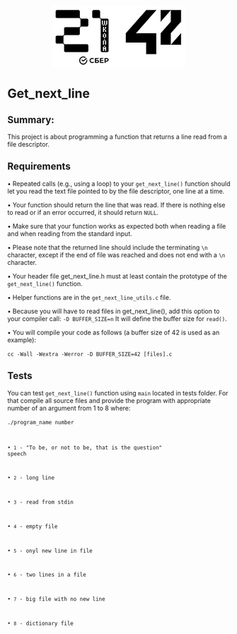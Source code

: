 <div align="center" max-width="300">
	<img src="info/imgs/21_42_logos.png" alight="center">
</div>

# Get_next_line

## Summary:

This project is about programming a function that returns a line read from a file descriptor.

## Requirements

• Repeated calls (e.g., using a loop) to your <code>get_next_line()</code> function should let you read the text file pointed to by the file descriptor, one line at a time.

• Your function should return the line that was read.
If there is nothing else to read or if an error occurred, it should return <code>NULL</code>.

• Make sure that your function works as expected both when reading a file and when reading from the standard input.

• Please note that the returned line should include the terminating <code>\n</code> character, except if the end of file was reached and does not end with a <code>\n</code> character.

• Your header file get_next_line.h must at least contain the prototype of the <code>get_next_line()</code> function.

• Helper functions are in the <code>get_next_line_utils.c</code> file.

• Because you will have to read files in get_next_line(), add this option to your compiler call: <code>-D BUFFER_SIZE=n</code> It will define the buffer size for <code>read()</code>.

• You will compile your code as follows (a buffer size of 42 is used as an example):

<code>cc -Wall -Wextra -Werror -D BUFFER_SIZE=42 [files].c</code>

## Tests

You can test <code>get_next_line()</code> function using <code>main</code> located in tests folder.
For that compile all source files and provide the program with appropriate number of an argument from 1 to 8 where:

<code>./program_name number

• `1` - "To be, or not to be, that is the question" speech

• `2` - long line

• `3` - read from stdin

• `4` - empty file

• `5` - onyl new line in file

• `6` - two lines in a file

• `7` - big file with no new line

• `8` - dictionary file

